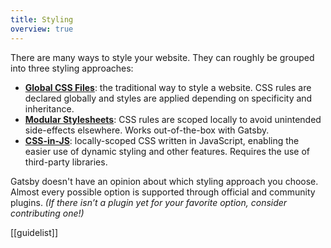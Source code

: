 ```yaml
---
title: Styling
overview: true
---
```


There are many ways to style your website. They can roughly be grouped into three styling approaches:

- [**Global CSS Files**](/docs/global-css/): the traditional way to style a website. CSS rules are declared globally and styles are applied depending on specificity and inheritance.
- [**Modular Stylesheets**](/docs/css-modules): CSS rules are scoped locally to avoid unintended side-effects elsewhere. Works out-of-the-box with Gatsby.
- [**CSS-in-JS**](/docs/css-in-js/): locally-scoped CSS written in JavaScript, enabling the easier use of dynamic styling and other features. Requires the use of third-party libraries.

Gatsby doesn't have an opinion about which styling approach you choose. Almost every possible option is supported through official and community plugins. _(If there isn’t a plugin yet for your favorite option, consider contributing one!)_

[[guidelist]]
